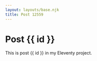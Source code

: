 ```yaml
---
layout: layouts/base.njk
title: Post 12559
---
```


# Post {{ id }}

This is post {{ id }} in my Eleventy project.

